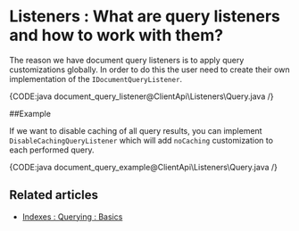 # Listeners : What are query listeners and how to work with them?

The reason we have document query listeners is to apply query customizations globally. In order to do this the user need to create their own implementation of the `IDocumentQueryListener`.

{CODE:java document_query_listener@ClientApi\Listeners\Query.java /}

##Example

If we want to disable caching of all query results, you can implement `DisableCachingQueryListener` which will add `noCaching` customization to each performed query.

{CODE:java document_query_example@ClientApi\Listeners\Query.java /}

## Related articles

- [Indexes : Querying : Basics](../../indexes/querying/basics)